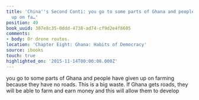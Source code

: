 ```yaml
---
title: 'China''s Second Conti: you go to some parts of Ghana and people have given
  up on fa…'
position: 49
book_uuid: 307e8c35-0ddd-4738-ad74-cf9d2e4f8605
comments:
- body: Or drone routes.
location: 'Chapter Eight: Ghana: Habits of Democracy'
source: ibooks
touch: true
highlighted_on: '2015-11-14T00:00:00.000Z'
---
```


you go to some parts of Ghana and people have given up on farming because they have no roads. This is a big waste. If Ghana gets roads, they will be able to farm and earn money and this will allow them to develop